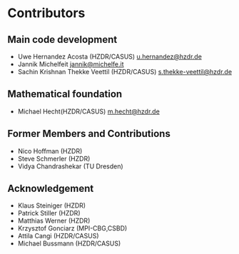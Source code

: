 # Contributors

## Main code development
- Uwe Hernandez Acosta (HZDR/CASUS) <u.hernandez@hzdr.de>
- Jannik Michelfeit <jannik@michelfe.it>
- Sachin Krishnan Thekke Veettil (HZDR/CASUS) <s.thekke-veettil@hzdr.de>


## Mathematical foundation
- Michael Hecht(HZDR/CASUS) <m.hecht@hzdr.de>

## Former Members and Contributions
- Nico Hoffman (HZDR)
- Steve Schmerler (HZDR)
- Vidya Chandrashekar (TU Dresden)

## Acknowledgement
- Klaus Steiniger (HZDR)
- Patrick Stiller (HZDR)
- Matthias Werner (HZDR)
- Krzysztof Gonciarz (MPI-CBG,CSBD)
- Attila Cangi (HZDR/CASUS)
- Michael Bussmann (HZDR/CASUS)
